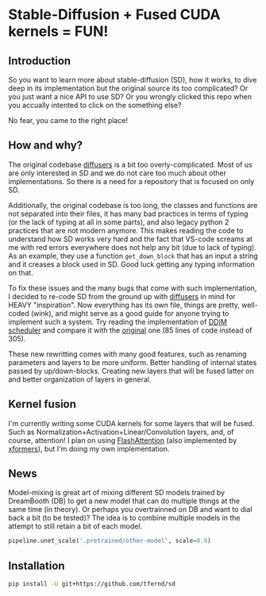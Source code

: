 # Stable-Diffusion + Fused CUDA kernels = FUN!

## Introduction

So you want to learn more about stable-diffusion (SD), how it works, to dive deep in its implementation but the original source its too complicated?
Or you just want a nice API to use SD?
Or you wrongly clicked this repo when you accually intented to click on the something else?

No fear, you came to the right place!

## How and why?

The original codebase [diffusers](https://github.com/huggingface/diffusers) is a bit too overly-complicated.
Most of us are only interested in SD and we do not care too much about other implementations.
So there is a need for a repository that is focused on only SD.

Additionally, the original codebase is too long, the classes and functions are not separated into their files, it has many bad practices in terms of typing (or the lack of typing at all in some parts), and also legacy python 2 practices that are not modern anymore.
This makes reading the code to understand how SD works very hard and the fact that VS-code screams at me with red errors everywhere does not help any bit (due to lack of typing).
As an example, they use a function `get_down_block` that has an input a string and it creases a block used in SD.
Good luck getting any typing information on that.

To fix these issues and the many bugs that come with such implementation, I decided to re-code SD from the ground up with [diffusers](https://github.com/huggingface/diffusers) in mind for HEAVY "inspiration".
Now everything has its own file, things are pretty, well-coded (wink), and might serve as a good guide for anyone trying to implement such a system.
Try reading the implementation of [DDIM scheduler](https://github.com/tfernd/sd/blob/master/sd/scheduler/ddim.py) and compare it with the [original](https://github.com/huggingface/diffusers/blob/main/src/diffusers/schedulers/scheduling_ddim.py) one (85 lines of code instead of 305).

These new rewritting comes with many good features, such as renaming parameters and layers to be more uniform.
Better handling of internal states passed by up/down-blocks.
Creating new layers that will be fused latter on and better organization of layers in general.

## Kernel fusion
I'm currently writing some CUDA kernels for some layers that will be fused.
Such as Normalization+Activation+Linear/Convolution layers, and, of course, attention!
I plan on using [FlashAttention](https://github.com/HazyResearch/flash-attention) (also implemented by [xformers](https://github.com/facebookresearch/xformers)), but I'm doing my own implementation.

## News

Model-mixing is great art of mixing different SD models trained by DreamBooth (DB) to get a new model that can do multiple things at the same time (in theory).
Or perhaps you overtrainned on DB and want to dial back a bit (to be tested)?
The idea is to combine multiple models in the attempt to still retain a bit of each model.

```python
pipeline.unet_scale('.pretrained/other-model', scale=0.9)
```

## Installation
```bash
pip install -U git+https://github.com/tfernd/sd
```
